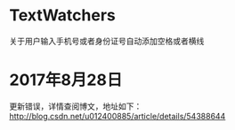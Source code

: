 # TextWatchers
关于用户输入手机号或者身份证号自动添加空格或者横线

# 2017年8月28日
更新错误，详情查阅博文，地址如下：
http://blog.csdn.net/u012400885/article/details/54388644
